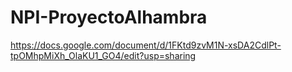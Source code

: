 # NPI-ProyectoAlhambra

https://docs.google.com/document/d/1FKtd9zvM1N-xsDA2CdlPt-tpOMhpMiXh_OlaKU1_GO4/edit?usp=sharing
